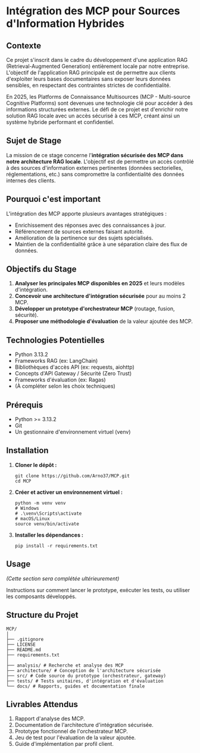# Intégration des MCP pour Sources d'Information Hybrides

## Contexte

Ce projet s'inscrit dans le cadre du développement d'une application RAG (Retrieval-Augmented Generation) entièrement locale par notre entreprise. L'objectif de l'application RAG principale est de permettre aux clients d'exploiter leurs bases documentaires sans exposer leurs données sensibles, en respectant des contraintes strictes de confidentialité.

En 2025, les Platforms de Connaissance Multisources (MCP - Multi-source Cognitive Platforms) sont devenues une technologie clé pour accéder à des informations structurées externes. Le défi de ce projet est d'enrichir notre solution RAG locale avec un accès sécurisé à ces MCP, créant ainsi un système hybride performant et confidentiel.

## Sujet de Stage

La mission de ce stage concerne l'**intégration sécurisée des MCP dans notre architecture RAG locale**. L'objectif est de permettre un accès contrôlé à des sources d'information externes pertinentes (données sectorielles, réglementations, etc.) sans compromettre la confidentialité des données internes des clients.

## Pourquoi c'est important

L'intégration des MCP apporte plusieurs avantages stratégiques :
- Enrichissement des réponses avec des connaissances à jour.
- Référencement de sources externes faisant autorité.
- Amélioration de la pertinence sur des sujets spécialisés.
- Maintien de la confidentialité grâce à une séparation claire des flux de données.

## Objectifs du Stage

1.  **Analyser les principales MCP disponibles en 2025** et leurs modèles d'intégration.
2.  **Concevoir une architecture d'intégration sécurisée** pour au moins 2 MCP.
3.  **Développer un prototype d'orchestrateur MCP** (routage, fusion, sécurité).
4.  **Proposer une méthodologie d'évaluation** de la valeur ajoutée des MCP.

## Technologies Potentielles

*   Python 3.13.2
*   Frameworks RAG (ex: LangChain)
*   Bibliothèques d'accès API (ex: requests, aiohttp)
*   Concepts d'API Gateway / Sécurité (Zero Trust)
*   Frameworks d'évaluation (ex: Ragas)
*   (À compléter selon les choix techniques)

## Prérequis

*   Python >= 3.13.2
*   Git
*   Un gestionnaire d'environnement virtuel (venv)

## Installation

1.  **Cloner le dépôt :**
    ```
    git clone https://github.com/Arno37/MCP.git
    cd MCP
    ```

2.  **Créer et activer un environnement virtuel :**
    ```
    python -m venv venv
    # Windows
    # .\venv\Scripts\activate
    # macOS/Linux
    source venv/bin/activate
    ```

3.  **Installer les dépendances :**
    ```
    pip install -r requirements.txt
    ```

## Usage

*(Cette section sera complétée ultérieurement)*

Instructions sur comment lancer le prototype, exécuter les tests, ou utiliser les composants développés.

## Structure du Projet

```
MCP/
│
├── .gitignore
├── LICENSE
├── README.md
├── requirements.txt
│
├── analysis/ # Recherche et analyse des MCP
├── architecture/ # Conception de l'architecture sécurisée
├── src/ # Code source du prototype (orchestrateur, gateway)
├── tests/ # Tests unitaires, d'intégration et d'évaluation
└── docs/ # Rapports, guides et documentation finale
```

## Livrables Attendus

1.  Rapport d'analyse des MCP.
2.  Documentation de l'architecture d'intégration sécurisée.
3.  Prototype fonctionnel de l'orchestrateur MCP.
4.  Jeu de test pour l'évaluation de la valeur ajoutée.
5.  Guide d'implémentation par profil client.
